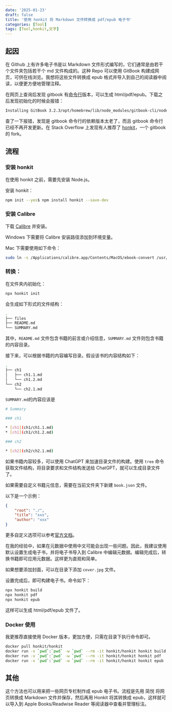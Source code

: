 ```yaml
---
date: '2025-01-23'
draft: false
title: '使用 honkit 将 Markdown 文件转换成 pdf/epub 电子书'
categories: [Tool]
tags: [Tool,honkit,文字]
---
```


## **起因**

在 Github 上有许多电子书是以 Markdown 文件形式编写的，它们通常是由若干个文件夹包括若干个 md 文件构成的。这种 Repo 可以使用 GitBook 构建成网页，可供在线浏览。我想将这些文件转换成 epub 格式并导入到自己的阅读器中阅读，以便更方便地管理注释。

在网页上查询后发现 gitbook 有[命令行](https://github.com/GitbookIO/gitbook)版本，可以生成 html/pdf/epub。下载之后发现初始化的时候会报错：

```bash
Installing GitBook 3.2.3/opt/homebrew/lib/node_modules/gitbook-cli/node_modules/npm/node_modules/graceful-fs/polyfills.js:287      if (cb) cb.apply(this, arguments)                 ^TypeError: cb.apply is not a function    at /opt/homebrew/lib/node_modules/gitbook-cli/node_modules/npm/node_modules/graceful-fs/polyfills.js:287:18    at FSReqCallback.oncomplete (node:fs:192:5)Node.js v19.7.0
```

查了一下报错，发现是 gitbook 命令行的依赖版本太老了，而且 gitbook 命令行已经不再开发更新。在 Stack Overflow 上发现有人推荐了 [honkit](https://github.com/honkit/honkit)，一个 gitbook 的 fork。

## **流程**

### **安装 honkit**

在使用 honkit 之前，需要先安装 Node.js。

安装 honkit：

```bash
npm init --yes$ npm install honkit --save-dev
```

### **安装 Calibre**

下载 [Calibre](https://calibre-ebook.com/download) 并安装。

Windows 下需要将 Calibre 安装路径添加到环境变量。

Mac 下需要使用如下命令：

```bash
sudo ln -s /Applications/calibre.app/Contents/MacOS/ebook-convert /usr/local/bin
```

### **转换：**

在文件夹内初始化：

```bash
npx honkit init
```

会生成如下形式的文件结构：

```bash
.
├── files
├── README.md
└── SUMMARY.md
```

其中，`README.md` 文件包含书籍的前言或介绍信息，`SUMMARY.md` 文件则包含书籍的内容目录。

接下来，可以根据书籍的内容编写目录。假设该书的内容结构如下：

```bash
.
├── ch1
│   ├── ch1.1.md
│   └── ch1.2.md
└── ch2
    └── ch2.1.md
```

`SUMMARY.md`的内容应该是

```bash
# Summary

### ch1

* [ch1](ch1/ch1.1.md)
* [ch1](ch1/ch1.2.md)

### ch2

* [ch2](ch2/ch2.1.md)
```

如果书籍内容较多，可以使用 ChatGPT 来加速目录文件的构建。使用 `tree` 命令获取文件结构，将目录要求和文件结构发送给 ChatGPT，就可以生成目录文件了。

如果需要自定义书籍元信息，需要在当前文件夹下新建 `book.json` 文件。

以下是一个示例：

```json
{
	"root": "./",
	"title": "xxx",
	"author": "xxx"
}
```

更多自定义选项可以参考[官方文档](https://honkit.netlify.app/config.html)。

在我的经验中，如果在元数据中使用中文可能会出现一些问题。因此，我建议使用默认设置生成电子书，并将电子书导入到 Calibre 中编辑元数据。编辑完成后，转换书籍即可应用元数据。这样更为直观和简单。

如果想要添加封面，可以在目录下添加 `cover.jpg` 文件。

设置完成后，即可构建电子书。命令如下：

```bash
npx honkit build
npx honkit pdf
npx honkit epub
```

这样可以生成 html/pdf/epub 文件了。

### **Docker 使用**

我更推荐直接使用 Docker 版本，更加方便，只需在目录下执行命令即可。

```bash
docker pull honkit/honkit
docker run -v `pwd`:`pwd` -w `pwd` --rm -it honkit/honkit honkit build
docker run -v `pwd`:`pwd` -w `pwd` --rm -it honkit/honkit honkit pdf
docker run -v `pwd`:`pwd` -w `pwd` --rm -it honkit/honkit honkit epub
```

## **其他**

这个方法也可以用来把一些网页专栏制作成 epub 电子书。流程是先用 简悦 将网页转换成 Markdown 文件并保存，然后再用 Honkit 将其转换成 epub，这样就可以导入到 Apple Books/Readwise Reader 等阅读器中查看并管理标注。
